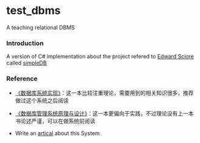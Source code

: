 # test_dbms
A teaching relational DBMS


### Introduction
A version of C# implementation about the project refered to [Edward Sciore](http://www.cs.bc.edu/~sciore/) called [simpleDB](http://www.cs.bc.edu/~sciore/simpledb/)


### Reference

* [《数据库系统实现》](https://book.douban.com/subject/4838430/)：这一本比较注重理论，需要用到的相关知识很多，推荐做过这个系统之后阅读

* [《数据库管理系统原理与设计》](https://book.douban.com/subject/1155934/)：这一本更偏向于实践，不过理论没有上一本书论述严谨，可以在做系统前阅读

* Write an [artical](http://7xiyyg.com1.z0.glb.clouddn.com/%E3%80%8A%E6%95%B0%E6%8D%AE%E5%BA%93%E7%B3%BB%E7%BB%9F%E5%86%85%E6%A0%B8%E7%9A%84%E8%AE%BE%E8%AE%A1%E4%B8%8E%E5%AE%9E%E7%8E%B0%E2%80%94by%20water160%E3%80%8B.pdf) about this System
